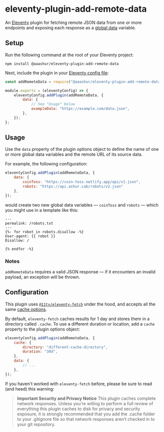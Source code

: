 # eleventy-plugin-add-remote-data

An [Eleventy](https://11ty.dev/) plugin for fetching remote JSON data from one or more endpoints and
exposing each response as a [global data](https://www.11ty.dev/docs/data-global-custom/) variable.

## Setup

Run the following command at the root of your Eleventy project:

```shell
npm install @aaashur/eleventy-plugin-add-remote-data
```

Next, include the plugin in your [Eleventy config file](https://www.11ty.dev/docs/config/#default-filenames):

```javascript
const addRemoteData = require("@aaashur/eleventy-plugin-add-remote-data");

module.exports = (eleventyConfig) => {
	eleventyConfig.addPlugin(addRemoteData, {
		data: {
			// See "Usage" below
			exampleData: "https://example.com/data.json",
		},
	});
};
```

## Usage

Use the `data` property of the plugin options object to define the name of one or more global data variables and the remote URL of its source data.

For example, the following configuration:

```javascript
eleventyConfig.addPlugin(addRemoteData, {
	data: {
		coinToss: "https://coin-toss.netlify.app/api/v1.json",
		robots: "https://api.ashur.cab/robots/v2.json"
	},
});
```

would create two new global data variables — `coinToss` and `robots` — which you might use in a template like this:

```njk
---
permalink: /robots.txt
---
{%- for robot in robots.disallow -%}
User-agent: {{ robot }}
Disallow: /

{% endfor -%}
```

### Notes

`addRemoteData` requires a valid JSON response — if it encounters an invalid payload, an exception will be thrown.

## Configuration

This plugin uses [`@11ty/eleventy-fetch`](https://www.npmjs.com/package/@11ty/eleventy-fetch) under the hood, and accepts all the same [cache options](https://www.11ty.dev/docs/plugins/fetch/#options).

By default, `eleventy-fetch` caches results for 1 day and stores them in a directory called `.cache`. To use a different duration or location, add a `cache` property to the plugin options object:

```javascript
eleventyConfig.addPlugin(addRemoteData, {
	cache: {
		directory: "different-cache-directory",
		duration: "30d",
	},
	data: {
		// ...
	},
});
```

If you haven't worked with `eleventy-fetch` before, please be sure to read (and heed) this warning:

> **Important Security and Privacy Notice**
> This plugin caches complete network responses. Unless you’re willing to perform a full review of everything this plugin caches to disk for privacy and security exposure, it is strongly recommended that you add the .cache folder to your .gitignore file so that network responses aren’t checked in to your git repository.

